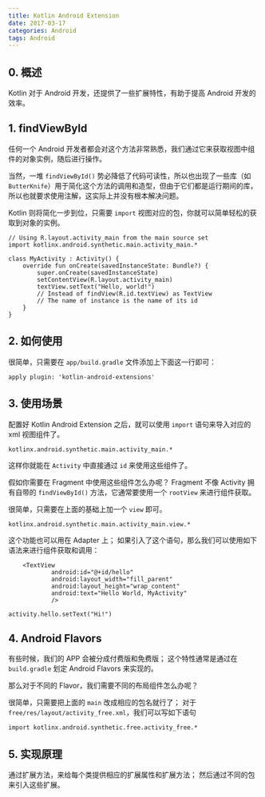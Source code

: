 ```yaml
---
title: Kotlin Android Extension
date: 2017-03-17
categories: Android
tags: Android
---
```


## 0. 概述

Kotlin 对于 Android 开发，还提供了一些扩展特性，有助于提高 Android 开发的效率。


<!-- more -->

## 1. findViewById

任何一个 Android 开发者都会对这个方法非常熟悉，我们通过它来获取视图中组件的对象实例，随后进行操作。

当然，一堆 `findViewById()` 势必降低了代码可读性，所以也出现了一些库（如 `ButterKnife`）用于简化这个方法的调用和造型，但由于它们都是运行期间的库，所以也就要求使用注解，这实际上并没有根本解决问题。

Kotlin 则将简化一步到位，只需要 `import` 视图对应的包，你就可以简单轻松的获取到对象的实例。

```
// Using R.layout.activity_main from the main source set
import kotlinx.android.synthetic.main.activity_main.*

class MyActivity : Activity() {
    override fun onCreate(savedInstanceState: Bundle?) {
        super.onCreate(savedInstanceState)
        setContentView(R.layout.activity_main)
        textView.setText("Hello, world!")
        // Instead of findView(R.id.textView) as TextView
        // The name of instance is the name of its id
    }
}
```

## 2. 如何使用

很简单，只需要在 `app/build.gradle` 文件添加上下面这一行即可：

```
apply plugin: 'kotlin-android-extensions'
```

## 3. 使用场景

配置好 Kotlin Android Extension 之后，就可以使用 `import` 语句来导入对应的 xml 视图组件了。

```
kotlinx.android.synthetic.main.activity_main.*
```

这样你就能在 `Activity` 中直接通过 `id` 来使用这些组件了。

假如你需要在 Fragment 中使用这些组件怎么办呢？
Fragment 不像 Activity 拥有自带的 `findViewById()` 方法，它通常要使用一个 `rootView` 来进行组件获取。

很简单，只需要在上面的基础上加一个 `view` 即可。

```
kotlinx.android.synthetic.main.activity_main.view.*
```

这个功能也可以用在 Adapter 上；
如果引入了这个语句，那么我们可以使用如下语法来进行组件获取和调用：

```
    <TextView
            android:id="@+id/hello"
            android:layout_width="fill_parent"
            android:layout_height="wrap_content"
            android:text="Hello World, MyActivity"
            />
```

```
activity.hello.setText("Hi!")
```


<!-- more -->

## 4. Android Flavors

有些时候，我们的 APP 会被分成付费版和免费版；
这个特性通常是通过在 `build.gradle` 划定 Android Flavors 来实现的。

那么对于不同的 Flavor，我们需要不同的布局组件怎么办呢？

很简单，只需要把上面的 `main` 改成相应的包名就行了；
对于 `free/res/layout/activity_free.xml`，我们可以写如下语句

```
import kotlinx.android.synthetic.free.activity_free.*
```

## 5. 实现原理

通过扩展方法，来给每个类提供相应的扩展属性和扩展方法；
然后通过不同的包来引入这些扩展。

